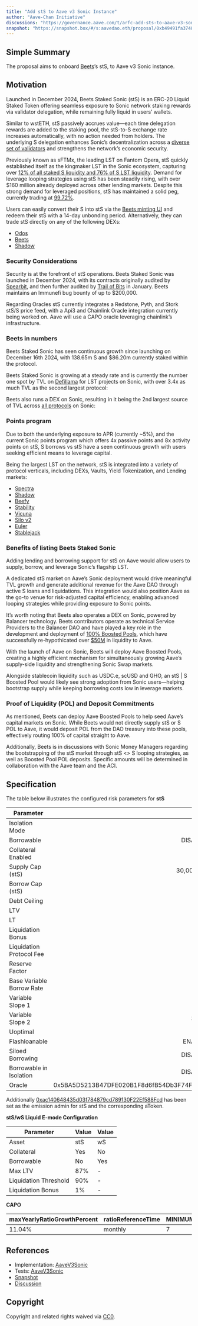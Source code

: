 ```yaml
---
title: "Add stS to Aave v3 Sonic Instance"
author: "Aave-Chan Initiative"
discussions: "https://governance.aave.com/t/arfc-add-sts-to-aave-v3-sonic-instance/21445"
snapshot: "https://snapshot.box/#/s:aavedao.eth/proposal/0xb49491fa374865c309723a992da4d2b1f24e96f310b8842a01cf6215a48e5c6d"
---
```


## Simple Summary

The proposal aims to onboard [Beets](https://beets.fi/)’s stS, to Aave v3 Sonic instance.

## Motivation

Launched in December 2024, Beets Staked Sonic (stS) is an ERC-20 Liquid Staked Token offering seamless exposure to Sonic network staking rewards via validator delegation, while remaining fully liquid in users’ wallets.

Similar to wstETH, stS passively accrues value—each time delegation rewards are added to the staking pool, the stS-to-S exchange rate increases automatically, with no action needed from holders. The underlying S delegation enhances Sonic’s decentralization across a [diverse set of validators](https://dune.com/queries/4534324/7569460) and strengthens the network’s economic security.

Previously known as sFTMx, the leading LST on Fantom Opera, stS quickly established itself as the kingmaker LST in the Sonic ecosystem, capturing over [12% of all staked S liquidity and 76% of S LST liquidity](https://www.defiwars.xyz/wars/sonic). Demand for leverage looping strategies using stS has been steadily rising, with over $160 million already deployed across other lending markets. Despite this strong demand for leveraged positions, stS has maintained a solid peg, currently trading at [99.72%](https://www.defiwars.xyz/wars/sonic).

Users can easily convert their S into stS via the [Beets minting UI](https://beets.fi/stake) and redeem their stS with a 14-day unbonding period. Alternatively, they can trade stS directly on any of the following DEXs:

- [Odos](https://www.odos.xyz/)
- [Beets](https://beets.fi/swap/sonic/0xeeeeeeeeeeeeeeeeeeeeeeeeeeeeeeeeeeeeeeee)
- [Shadow](https://www.shadow.so/trade)

### Security Considerations

Security is at the forefront of stS operations. Beets Staked Sonic was launched in December 2024, with its contracts originally audited by [Spearbit](https://cantina.xyz/portfolio/71a6f59b-7533-4ae9-87c5-d1d1bf6d675a), and then further audited by [Trail of Bits](https://github.com/trailofbits/publications/blob/master/reviews/2025-01-beethovenx-sonicstaking-securityreview.pdf) in January. Beets maintains an Immunefi bug bounty of up to $200,000.

Regarding Oracles stS currently integrates a Redstone, Pyth, and Stork stS/S price feed, with a Api3 and Chainlink Oracle integration currently being worked on. Aave will use a CAPO oracle leveraging chainlink’s infrastructure.

### Beets in numbers

Beets Staked Sonic has seen continuous growth since launching on December 16th 2024, with 138.65m S and $86.20m currently staked within the protocol.

Beets Staked Sonic is growing at a steady rate and is currently the number one spot by TVL on [Defillama](https://defillama.com/protocols/Liquid%20Staking/Sonic) for LST projects on Sonic, with over 3.4x as much TVL as the second largest protocol:

Beets also runs a DEX on Sonic, resulting in it being the 2nd largest source of TVL across [all protocols](https://defillama.com/chain/Sonic) on Sonic:

### Points program

Due to both the underlying exposure to APR (currently ~5%), and the current Sonic points program which offers 4x passive points and 8x activity points on stS, S borrows vs stS have a seen continuous growth with users seeking efficient means to leverage capital.

Being the largest LST on the network, stS is integrated into a variety of protocol verticals, including DEXs, Vaults, Yield Tokenization, and Lending markets:

- [Spectra](https://app.spectra.finance/pools/sonic:0xb2b0b641af3efbb495837323f74d962c534c1f51)
- [Shadow](https://www.shadow.so/liquidity)
- [Beefy](https://app.beefy.com/)
- [Stability](https://stability.farm/vaults/vault/146/0x709833e5b4b98aab812d175510f94bc91cfabd89)
- [Vicuna](https://vicunafinance.com/vaults)
- [Silo v2](https://v2.silo.finance/)
- [Euler](https://app.euler.finance/vault/0x2De851E60e428106fC98fE94017466F8D71793d1?network=sonic)
- [Stablejack](https://app.stablejack.xyz/markets/stS/token?name=yield)

### Benefits of listing Beets Staked Sonic

Adding lending and borrowing support for stS on Aave would allow users to supply, borrow, and leverage Sonic’s flagship LST.

A dedicated stS market on Aave’s Sonic deployment would drive meaningful TVL growth and generate additional revenue for the Aave DAO through active S loans and liquidations. This integration would also position Aave as the go-to venue for risk-adjusted capital efficiency, enabling advanced looping strategies while providing exposure to Sonic points.

It’s worth noting that Beets also operates a DEX on Sonic, powered by Balancer technology. Beets contributors operate as technical Service Providers to the Balancer DAO and have played a key role in the development and deployment of [100% Boosted Pools](https://www.theblock.co/post/330379/balancer-v3-launches-aave), which have successfully re-hypothicated over [$50M](https://balancer.fi/pools?poolTags=BOOSTED) in liquidity to Aave.

With the launch of Aave on Sonic, Beets will deploy Aave Boosted Pools, creating a highly efficient mechanism for simultaneously growing Aave’s supply-side liquidity and strengthening Sonic Swap markets.

Alongside stablecoin liquidity such as USDC.e, scUSD and GHO, an stS | S Boosted Pool would likely see strong adoption from Sonic users—helping bootstrap supply while keeping borrowing costs low in leverage markets.

### Proof of Liquidity (POL) and Deposit Commitments

As mentioned, Beets can deploy Aave Boosted Pools to help seed Aave’s capital markets on Sonic. While Beets would not directly supply stS or S POL to Aave, it would deposit POL from the DAO treasury into these pools, effectively routing 100% of capital straight to Aave.

Additionally, Beets is in discussions with Sonic Money Managers regarding the bootstrapping of the stS market through stS <> S looping strategies, as well as Boosted Pool POL deposits. Specific amounts will be determined in collaboration with the Aave team and the ACI.

## Specification

The table below illustrates the configured risk parameters for **stS**

| Parameter                 |                                      Value |
| ------------------------- | -----------------------------------------: |
| Isolation Mode            |                                      false |
| Borrowable                |                                   DISABLED |
| Collateral Enabled        |                                       true |
| Supply Cap (stS)          |                                 30,000,000 |
| Borrow Cap (stS)          |                                          1 |
| Debt Ceiling              |                                      USD 0 |
| LTV                       |                                       66 % |
| LT                        |                                       68 % |
| Liquidation Bonus         |                                       10 % |
| Liquidation Protocol Fee  |                                       10 % |
| Reserve Factor            |                                       10 % |
| Base Variable Borrow Rate |                                        0 % |
| Variable Slope 1          |                                       10 % |
| Variable Slope 2          |                                      300 % |
| Uoptimal                  |                                       45 % |
| Flashloanable             |                                    ENABLED |
| Siloed Borrowing          |                                   DISABLED |
| Borrowable in Isolation   |                                   DISABLED |
| Oracle                    | 0x5BA5D5213B47DFE020B1F8d6fB54Db3F74F9ea9a |

Additionally [0xac140648435d03f784879cd789130F22Ef588Fcd](https://sonicscan.org/address/0xac140648435d03f784879cd789130F22Ef588Fcd) has been set as the emission admin for stS and the corresponding aToken.

**stS/wS Liquid E-mode Configuration**

| **Parameter**         | **Value** | **Value** |
| --------------------- | --------- | --------- |
| Asset                 | stS       | wS        |
| Collateral            | Yes       | No        |
| Borrowable            | No        | Yes       |
| Max LTV               | 87%       | -         |
| Liquidation Threshold | 90%       | -         |
| Liquidation Bonus     | 1%        | -         |

**CAPO**

| **maxYearlyRatioGrowthPercent** | **ratioReferenceTime** | **MINIMUM_SNAPSHOT_DELAY** |
| ------------------------------- | ---------------------- | -------------------------- |
| 11.04%                          | monthly                | 7                          |

## References

- Implementation: [AaveV3Sonic](https://github.com/bgd-labs/aave-proposals-v3/blob/a6351081bdc8e95114cef3391179ad72fa58cddd/src/20250418_AaveV3Sonic_AddStSToAaveV3SonicInstance/AaveV3Sonic_AddStSToAaveV3SonicInstance_20250418.sol)
- Tests: [AaveV3Sonic](https://github.com/bgd-labs/aave-proposals-v3/blob/a6351081bdc8e95114cef3391179ad72fa58cddd/src/20250418_AaveV3Sonic_AddStSToAaveV3SonicInstance/AaveV3Sonic_AddStSToAaveV3SonicInstance_20250418.t.sol)
- [Snapshot](https://snapshot.box/#/s:aavedao.eth/proposal/0xb49491fa374865c309723a992da4d2b1f24e96f310b8842a01cf6215a48e5c6d)
- [Discussion](https://governance.aave.com/t/arfc-add-sts-to-aave-v3-sonic-instance/21445)

## Copyright

Copyright and related rights waived via [CC0](https://creativecommons.org/publicdomain/zero/1.0/).
